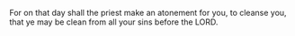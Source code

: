 For on that day shall the priest make an atonement for you, to cleanse you, that ye may be clean from all your sins before the LORD.
